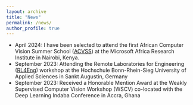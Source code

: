 ```yaml
---
layout: archive
title: "News"
permalink: /news/
author_profile: true
---
```

* April 2024: I have been selected to attend the first African Computer Vision Summer School ([ACVSS](https://www.acvss.ai)) at the Microsoft Africa Research Institute in Nairobi, Kenya.
* September 2023: Attending the Remote Laboratories for Engineering ([RL4Eng](https://www.rl4eng.com/News/key_news/3797.aspx)) workshop at the Hochschule Bonn-Rhein-Sieg University of Applied Sciences in Sankt Augustin, Germany
* September 2023: Received a Honorable Mention Award at the Weakly Supervised Computer Vision Workshop (WSCV) co-located with the Deep Learning Indaba Conference in Accra, Ghana
